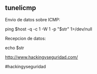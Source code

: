 ## tunelicmp

Envio de datos sobre ICMP:

ping $host -q -c 1 -W 1 -p "$str" 1>/dev/null

Recepcion de datos:

echo $str


http://www.hackingyseguridad.com/

#hackingyseguridad

